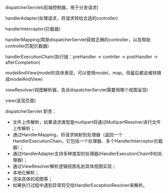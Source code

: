 dispatcherServlet(前端控制器，用于分发请求)

handlerAdapter(处理请求，将请求转给合适的controller)

handlerInterceptor(拦截器)

handlerMapping(帮助dispatcherServlet获取正确的controller，以及帮助controller匹配拦截器)

handlerExecutionChain(执行链：preHandler -> contrller -> postHandler -> afterCompletion)

modelAndView(model的具体表现，可以使用model，map，但最后都会被转换成modelAndView)

viewResolver(视图解析器，告诉dispatcherServlet需要用哪个视图呈现)

view(呈现页面)


dispatcherServlet 职责：
<ul>
<li>文件上传解析，如果请求类型是multipart将通过MultipartResolver进行文件上传解析；</li>
<li>通过HandlerMapping，将请求映射到处理器（返回一个HandlerExecutionChain，它包括一个处理器、多个HandlerInterceptor拦截器）；</li>
<li>通过HandlerAdapter支持多种类型的处理器(HandlerExecutionChain中的处理器)；</li>
<li>通过ViewResolver解析逻辑视图名到具体视图实现；</li>
<li>本地化解析；</li>
<li>渲染具体的视图等；</li>
<li>如果执行过程中遇到异常将交给HandlerExceptionResolver来解析。</li>
</ul>

